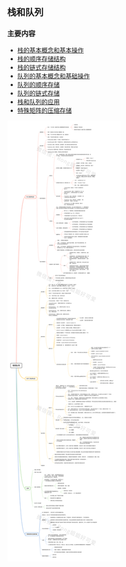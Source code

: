 <!--
 * @Description: 数据结构-栈和队列
 * @Version: Beta1.0
 * @Author: 【B站&公众号】Rong姐姐好可爱
 * @Date: 2021-03-22 08:02:29
 * @LastEditors: 【B站&公众号】Rong姐姐好可爱
 * @LastEditTime: 2021-03-22 08:02:43
-->


## 栈和队列

### 主要内容

- [栈的基本概念和基本操作](/数据结构/栈和队列/1.栈的基本概念和基本操作.md)
- [栈的顺序存储结构](/数据结构/栈和队列/2.栈的顺序存储结构.md)
- [栈的链式存储结构](/数据结构/栈和队列/3.栈链式存储结构.md)
- [队列的基本概念和基础操作](/数据结构/栈和队列/4.队列的基本概念和基础操作.md)
- [队列的顺序存储](/数据结构/栈和队列/5.队列的顺序存储结构.md)
- [队列的链式存储](/数据结构/栈和队列/6.队列的链式存储结构.md)
- [栈和队列的应用](/数据结构/栈和队列/栈和队列的应用.md)
- [特殊矩阵的压缩存储](/数据结构/栈和队列/8.特殊矩阵的压缩存储.md)

![](/数据结构/栈和队列/栈和队列_水印.png)